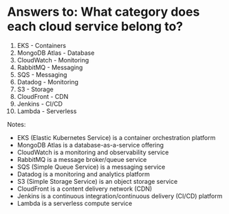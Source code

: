 # Answers to: What category does each cloud service belong to?

1. EKS - Containers
2. MongoDB Atlas - Database
3. CloudWatch - Monitoring
4. RabbitMQ - Messaging
5. SQS - Messaging
6. Datadog - Monitoring
7. S3 - Storage
8. CloudFront - CDN
9. Jenkins - CI/CD
10. Lambda - Serverless

Notes:
- EKS (Elastic Kubernetes Service) is a container orchestration platform
- MongoDB Atlas is a database-as-a-service offering
- CloudWatch is a monitoring and observability service
- RabbitMQ is a message broker/queue service
- SQS (Simple Queue Service) is a messaging service
- Datadog is a monitoring and analytics platform
- S3 (Simple Storage Service) is an object storage service
- CloudFront is a content delivery network (CDN)
- Jenkins is a continuous integration/continuous delivery (CI/CD) platform
- Lambda is a serverless compute service